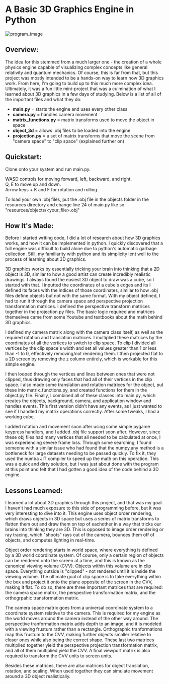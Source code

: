 # A Basic 3D Graphics Engine in Python

![program_image](https://github.com/user-attachments/assets/9c02e6d0-7fc1-4422-ac5c-8a5440a5dc6e)

## Overview:
The idea for this stemmed from a much larger one - the creation of a whole physics engine capable of visualizing complex concepts like general relativity and quantum mechanics. Of course, this is far from that, but this project was mostly intended to be a hands-on way to learn how 3D graphics work. From here, I'm going to build up to this much more complex idea. Ultimately, it was a fun little mini-project that was a culmination of what I learned about 3D graphics in a few days of studying. Below is a list of all of the important files and what they do:

- **main.py** = starts the engine and uses every other class
- **camera.py** = handles camera movement
- **matrix_functions.py** = matrix transforms used to move the object in space
- **object_3d** = allows .obj files to be loaded into the engine
- **projection.py** = a set of matrix transforms that move the scene from "camera space" to "clip space" (explained further on)

## Quickstart:
Clone onto your system and run main.py. 

WASD controls for moving forward, left, backward, and right.  
Q, E to move up and down.  
Arrow keys + K and F for rotation and rolling.  

To load your own .obj files, put the .obj file in the objects folder in the resources directory and change line 24 of main.py like so:  
"resources/objects/<your_file>.obj"

## How It's Made:
Before I started writing code, I did a lot of research about how 3D graphics works, and how it can be implemented in python. I quickly discovered that a full engine was difficult to build alone due to python's automatic garbage collection. Still, my familiarity with python and its simplicity lent well to the process of learning about 3D graphics.

3D graphics works by essentially tricking your brain into thinking that a 2D object is 3D, similar to how a good artist can create incredibly realistic drawings. I always found the easiest 3D object to draw was a cube, so I started with that. I inputted the coordinates of a cube's edges and its I defined its faces with the indices of those coordinates, similar to how .obj files define objects but not with the same format. With my object defined, I had to run it through the camera space and perspective projection transformation matrices. I defined the perspective transform matrices together in the projection.py files. The basic logic required and matrices themselves came from some Youtube and textbooks about the math behind 3D graphics.

I defined my camera matrix along with the camera class itself, as well as the required rotation and translation matrices. I multiplied these matrices by the coordinates of all the vertices to switch to clip space. To clip I divided all vertices by the clip space's width and set all values greater than 1 or less than -1 to 0, effectively removing/not rendering them. I then projected flat to a 2D screen by removing the z column entirely, which is workable for this simple engine.

I then looped through the vertices and lines between ones that were not clipped, thus drawing only faces that had all of their vertices in the clip space. I also made some translation and rotation matrices for the object, put these into matrix_functions.py, and created functions for them in the object.py file. Finally, I combined all of these classes into main.py, which creates the objects, background, camera, and application window and handles events. This first version didn't have any events, as I just wanted to see if I handled my matrix operations correctly. After some tweaks, I had a working cube. 

I added rotation and movement soon after using some simple pygame keypress handlers, and I added .obj file support soon after. However, since these obj files had many vertices that all needed to be calculated at once, I was experiencing severe frame loss. Through some searching, I found someone with a similar issue who had found that the numpy.any method is a bottleneck for large datasets needing to be passed quickly. To fix it, they used the numba JIT compiler to speed up the math on this operation. This was a quick and dirty solution, but I was just about done with the program at this point and felt that I had gotten a good idea of the code behind a 3D engine. 

## Lessons Learned:
I learned a lot about 3D graphics through this project, and that was my goal. I haven't had much exposure to this side of programming before, but it was very interesting to dive into it. This engine uses object order rendering, which draws objects in 3D space but uses a series of matrix transforms to flatten them out and draw them on top of eachother in a way that tricks our brains into thinking they are 3D. This is opposed to image order rendering or ray tracing, which "shoots" rays out of the camera, bounces them off of objects, and computes lighting in real-time.

Object order rendering starts in world space, where everything is defined by a 3D world coordinate system. Of course, only a certain region of objects can be rendered onto the screen at a time, and this is known as the canonical viewing volume (CVV). Objects within this volume are in clip space. Everything outside is "clipped" - not rendered until it is inside the viewing volume. The ultimate goal of clip space is to take everything within the box and project it onto the plane opposite of the screen in the CVV, making it flat. To do so, there are three important matrices that are required: the camera space matrix, the perspective transformation matrix, and the orthogrpahic transformation matrix. 

The camera space matrix goes from a universal coordinate system to a coordinate system relative to the camera. This is required for my engine as the world moves around the camera instead of the other way around. The perspective tranformation matrix adds depth to an image, and it is modeled with a viewing frustum rather than a rectangle. Orthographic tranformations map this frustum to the CVV, making further objects smaller relative to closer ones while also being the correct shape. These last two matrices multiplied together yield the perspective projection transformation matrix, and all of them multiplied yield the CVV. A final viewport matrix is also required to transform the CVV units to screen units.

Besides these matrices, there are also matrices for object translation, rotation, and scaling. When used together they can simulate movement around a 3D object realistically. 
